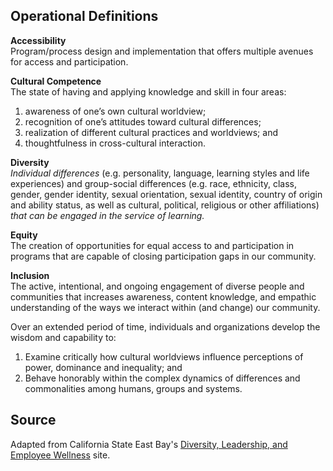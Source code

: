 ## Operational Definitions

**Accessibility**  
Program/process design and implementation that offers multiple avenues for access and participation.

**Cultural Competence**  
The state of having and applying knowledge and skill in four areas: 
1. awareness of one’s own cultural worldview; 
2. recognition of one’s attitudes toward cultural differences; 
3. realization of different cultural practices and worldviews; and 
4. thoughtfulness in cross-cultural interaction. 

**Diversity**   
*Individual differences* (e.g. personality, language, learning styles and life experiences) and group-social differences (e.g. race, ethnicity, class, gender, gender identity, sexual orientation, sexual identity, country of origin and ability status, as well as cultural, political, religious or other affiliations) *that can be engaged in the service of learning.*   

**Equity**  
The creation of opportunities for equal access to and participation in programs that are capable of closing participation gaps in our community.

**Inclusion**   
The active, intentional, and ongoing engagement of diverse people and communities that increases awareness, content knowledge, and empathic understanding of the ways we interact within (and change) our community. 


Over an extended period of time, individuals and organizations develop the wisdom and capability to: 
1. Examine critically how cultural worldviews influence perceptions of power, dominance and inequality; and 
2. Behave honorably within the complex dynamics of differences and commonalities among humans, groups and systems.

## Source 
Adapted from California State East Bay's [Diversity, Leadership, and Employee Wellness](http://www.csueastbay.edu/about/diversity/files/docs/pdfs/operational-def-diversity-equity-inclusion.pdf) site.
